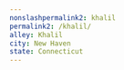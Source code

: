```yaml
---
﻿nonslashpermalink2: khalil
permalink2: /khalil/
alley: Khalil
city: New Haven
state: Connecticut
---
```

